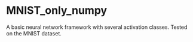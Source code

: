 # MNIST_only_numpy
A basic neural network framework with several activation classes. Tested on the MNIST dataset.

